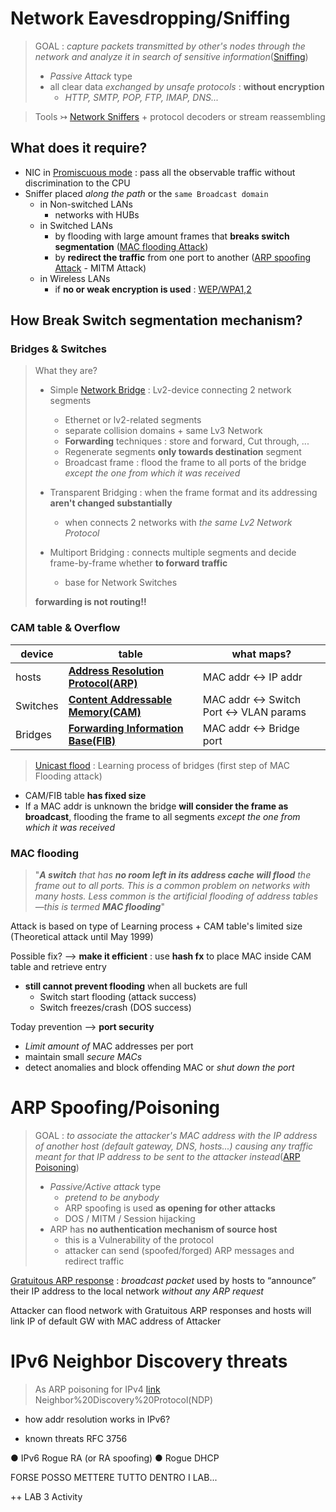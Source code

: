 # Network Eavesdropping/Sniffing 

> GOAL : *capture packets transmitted by other's nodes through the network and analyze it in search of sensitive information*([Sniffing](https://www.tutorialspoint.com/ethical_hacking/ethical_hacking_sniffing.htm)) 
> - *Passive Attack* type
> - all clear data *exchanged by unsafe protocols* : **without encryption**
>   - *HTTP, SMTP, POP, FTP, IMAP, DNS...*

> Tools $\rightarrowtail$ [Network Sniffers](https://www.tutorialspoint.com/ethical_hacking/ethical_hacking_sniffing_tools.htm) + protocol decoders or stream reassembling

## What does it require?

- NIC in [Promiscuous mode](/Labs/%5B1%5DNetworking%20101%2Bscript.md#Network%20Traffic%20Monitoring) : pass all the observable traffic without discrimination to the CPU
- Sniffer placed *along the path* or the `same Broadcast domain`
  - in Non-switched LANs
    - networks with HUBs
  - in Switched LANs
    - by flooding with large amount frames that **breaks switch segmentation** ([MAC flooding Attack](https://en.wikipedia.org/wiki/MAC_flooding))
    - by **redirect the traffic** from one port to another ([ARP spoofing Attack](https://en.wikipedia.org/wiki/ARP_spoofing) - MITM Attack)
  - in Wireless LANs 
    - if **no or weak encryption is used** : [WEP/WPA1,2](https://inis.iaea.org/collection/NCLCollectionStore/_Public/46/130/46130069.pdf)

## How Break Switch segmentation mechanism?

### Bridges & Switches 

> What they are?
> - Simple [Network Bridge](https://en.wikipedia.org/wiki/Network_bridge) : Lv2-device connecting 2 network segments 
>   
>   - Ethernet or lv2-related segments
>   - separate collision domains + same Lv3 Network
>   - **Forwarding** techniques : store and forward, Cut through, ...   
>   - Regenerate segments **only towards destination** segment
>   - Broadcast frame : flood the frame to all ports of the bridge *except the one from which it was received*
> 
> - Transparent Bridging : when the frame format and its addressing **aren't changed substantially**
>   - when connects 2 networks with *the same Lv2 Network Protocol*
>
> - Multiport Bridging : connects multiple segments and decide frame-by-frame whether **to forward traffic**
>   - base for Network Switches 
> 
> **forwarding is not routing!!**

### CAM table & Overflow 

|device|table | what maps? |
|--| --|-- |
|hosts|**[Address Resolution Protocol(ARP)](https://en.wikipedia.org/wiki/Address_Resolution_Protocol)** |MAC addr <-> IP addr|
|Switches|**[Content Addressable Memory(CAM)](https://www.greycampus.com/opencampus/ethical-hacking/arp-and-cam-cable)** | MAC addr <-> Switch Port <-> VLAN params|
|Bridges|**[Forwarding Information Base(FIB)](https://en.wikipedia.org/wiki/Forwarding_information_base)**|MAC addr <-> Bridge port|

> [Unicast flood](https://en.wikipedia.org/wiki/Unicast_flood) : Learning process of bridges (first step of MAC Flooding attack)
- CAM/FIB table **has fixed size**
- If a MAC addr is unknown the bridge **will consider the frame as broadcast**, flooding the frame to all segments *except the one from which it was received*

### MAC flooding

> "***A switch** that has **no room left in its address cache will flood** the frame out to all ports. This is a common problem on networks with many hosts. Less common is the artificial flooding of address tables—this is termed **MAC flooding***"

Attack is based on type of Learning process + CAM table's limited size (Theoretical attack until May 1999)

Possible fix? --> **make it efficient** : use **hash fx** to place MAC inside CAM table and retrieve entry
- **still cannot prevent flooding** when all buckets are full
  - Switch start flooding (attack success)
  - Switch freezes/crash (DOS success)

Today prevention --> **port security**
  - *Limit amount of* MAC addresses per port
  - maintain small *secure MACs* 
  - detect anomalies and block offending MAC or *shut down the port*

# ARP Spoofing/Poisoning

> GOAL : *to associate the attacker's MAC address with the IP address of another host (default gateway, DNS, hosts...) causing any traffic meant for that IP address to be sent to the attacker instead*([ARP Poisoning](https://www.tutorialspoint.com/ethical_hacking/ethical_hacking_arp_poisoning.htm))
> - *Passive/Active attack* type
>   - *pretend to be anybody*
>   - ARP spoofing is used **as opening for other attacks** 
>   - DOS / MITM / Session hijacking  
> - ARP has **no authentication mechanism of source host**
>   - this is a Vulnerability of the protocol
>   - attacker can send (spoofed/forged) ARP messages and redirect traffic

[Gratuitous ARP response](https://www.practicalnetworking.net/series/arp/gratuitous-arp/) : *broadcast packet* used by hosts to “announce” their IP address to the local network *without any ARP request*

Attacker can flood network with Gratuitous ARP responses and hosts will link IP of default GW with MAC address of Attacker

# IPv6 Neighbor Discovery threats

 > As ARP poisoning for IPv4
[link](/[1]IPv6/[2]IPv6%20ICMPv6+NDP+SLAAC+DAD.md#Neighbor%20Discovery%20Protocol(NDP)) Neighbor%20Discovery%20Protocol(NDP)
- how addr resolution works in IPv6?

- known threats  RFC 3756

● IPv6 Rogue RA (or RA spoofing)
● Rogue DHCP



FORSE POSSO METTERE TUTTO DENTRO I LAB...

 
 ++ LAB 3 Activity